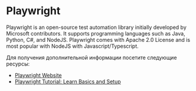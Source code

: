 # Playwright

Playwright is an open-source test automation library initially developed by Microsoft contributors. It supports programming languages such as Java, Python, C#, and NodeJS. Playwright comes with Apache 2.0 License and is most popular with NodeJS with Javascript/Typescript.

Для получения дополнительной информации посетите следующие ресурсы:

- [Playwright Website](https://playwright.dev/)
- [Playwright Tutorial: Learn Basics and Setup](https://www.browserstack.com/guide/playwright-tutorial)
